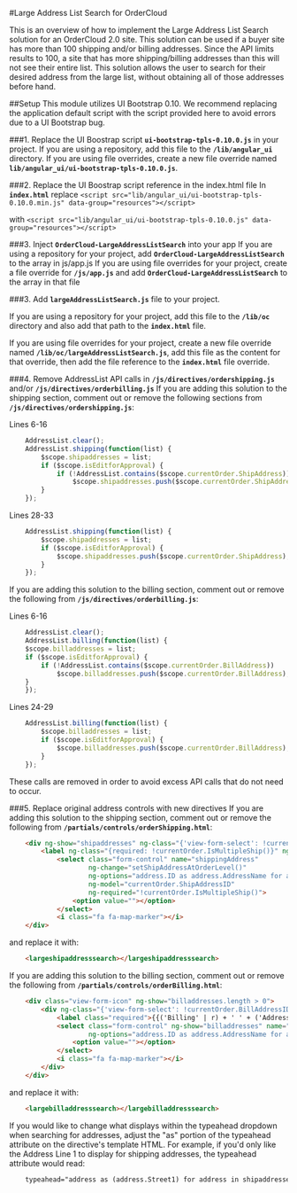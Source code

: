 #Large Address List Search for OrderCloud

This is an overview of how to implement the Large Address List Search solution for an OrderCloud 2.0 site. 
This solution can be used if a buyer site has more than 100 shipping and/or billing addresses. 
Since the API limits results to 100, a site that has more shipping/billing addresses than this will not see their entire list. 
This solution allows the user to search for their desired address from the large list, without obtaining all of those addresses before hand.

##Setup
This module utilizes UI Bootstrap 0.10. We recommend replacing the application default script with the script provided here to avoid errors due to a UI Bootstrap bug. 

###1. Replace the UI Boostrap script **`ui-bootstrap-tpls-0.10.0.js`** in your project. 
If you are using a repository, add this file to the **`/lib/angular_ui`** directory.
If you are using file overrides, create a new file override named **`lib/angular_ui/ui-bootstrap-tpls-0.10.0.js`**.


###2. Replace the UI Boostrap script reference in the index.html file 
In **`index.html`** replace 
```<script src="lib/angular_ui/ui-bootstrap-tpls-0.10.0.min.js" data-group="resources"></script>```

with 
```<script src="lib/angular_ui/ui-bootstrap-tpls-0.10.0.js" data-group="resources"></script>```

###3. Inject **`OrderCloud-LargeAddressListSearch`** into your app
If you are using a repository for your project, add **`OrderCloud-LargeAddressListSearch`** to the array in js/app.js
If you are using file overrides for your project, create a file override for **`/js/app.js`** and add **`OrderCloud-LargeAddressListSearch`** to the array in that file
    
###3. Add **`largeAddressListSearch.js`** file to your project.

If you are using a repository for your project, add this file to the **`/lib/oc`** directory and also add that path to the **`index.html`** file.

If you are using file overrides for your project, create a new file override named **`/lib/oc/largeAddressListSearch.js`**, 
add this file as the content for that override, then add the file reference to the **`index.html`** file override.


###4. Remove AddressList API calls in **`/js/directives/ordershipping.js`** and/or **`/js/directives/orderbilling.js`**
If you are adding this solution to the shipping section, comment out or remove the following sections from **`/js/directives/ordershipping.js`**:

Lines 6-16
```javascript
    AddressList.clear();
    AddressList.shipping(function(list) {
        $scope.shipaddresses = list;
        if ($scope.isEditforApproval) {
            if (!AddressList.contains($scope.currentOrder.ShipAddress))
                $scope.shipaddresses.push($scope.currentOrder.ShipAddress);
        }
    });
``` 

Lines 28-33
```javascript
    AddressList.shipping(function(list) {
        $scope.shipaddresses = list;
        if ($scope.isEditforApproval) {
            $scope.shipaddresses.push($scope.currentOrder.ShipAddress);
        }
    });
``` 

If you are adding this solution to the billing section, comment out or remove the following from **`/js/directives/orderbilling.js`**:

Lines 6-16
```javascript
    AddressList.clear();
    AddressList.billing(function(list) {
    $scope.billaddresses = list;
    if ($scope.isEditforApproval) {
        if (!AddressList.contains($scope.currentOrder.BillAddress))
            $scope.billaddresses.push($scope.currentOrder.BillAddress);
    }
    });
``` 

Lines 24-29
```javascript
    AddressList.billing(function(list) {
        $scope.billaddresses = list;
        if ($scope.isEditforApproval) {
            $scope.billaddresses.push($scope.currentOrder.BillAddress);
        }
    });
``` 

These calls are removed in order to avoid excess API calls that do not need to occur.

###5. Replace original address controls with new directives
If you are adding this solution to the shipping section, comment out or remove the following from **`/partials/controls/orderShipping.html`**:

```html
    <div ng-show="shipaddresses" ng-class="{'view-form-select': !currentOrder.ShipAddressID, '': currentOrder.ShipAddressID }">
        <label ng-class="{required: !currentOrder.IsMultipleShip()}" ng-show="currentOrder.ShipAddressID || !currentOrder.IsMultipleShip()">{{('Shipping' | r) + ' ' + ('Address' | r) | xlat}}</label>
            <select class="form-control" name="shippingAddress"
                    ng-change="setShipAddressAtOrderLevel()"
                    ng-options="address.ID as address.AddressName for address in shipaddresses"
                    ng-model="currentOrder.ShipAddressID"
                    ng-required="!currentOrder.IsMultipleShip()">
                <option value=""></option>
            </select>
            <i class="fa fa-map-marker"></i>
    </div>
```

and replace it with:

```html
    <largeshipaddresssearch></largeshipaddresssearch>
```

If you are adding this solution to the billing section, comment out or remove the following from **`/partials/controls/orderBilling.html`**:

```html
    <div class="view-form-icon" ng-show="billaddresses.length > 0">
        <div ng-class="{'view-form-select': !currentOrder.BillAddressID, '': currentOrder.BillAddressID }">
            <label class="required">{{('Billing' | r) + ' ' + ('Address' | r) | xlat}}</label>
            <select class="form-control" ng-show="billaddresses" name="billingAddress"
                    ng-options="address.ID as address.AddressName for address in billaddresses | filter:{IsBilling:true}" ng-model="currentOrder.BillAddressID" required>
                <option value=""></option>
            </select>
            <i class="fa fa-map-marker"></i>
        </div>
    </div>
```

and replace it with:

```html
    <largebilladdresssearch></largebilladdresssearch>
```

If you would like to change what displays within the typeahead dropdown when searching for addresses, adjust the "as" portion of the typeahead attribute on the directive's template HTML. 
For example, if you'd only like the Address Line 1 to display for shipping addresses, the typeahead attribute would read:

```html
    typeahead="address as (address.Street1) for address in shipaddresses"
```

